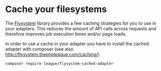 # Cache your filesystems

The [Flysystem](http://flysystem.thephpleague.com/) library provides a few caching strategies for you to use in your adapters. This reduces the amount of API calls across requests and therefore improves job execution times and/or page loads.

In order to use a cache in your adapter you have to install the cached adapter with composer (see also http://flysystem.thephpleague.com/caching/)

```bash
composer require league/flysystem-cached-adapter
```
